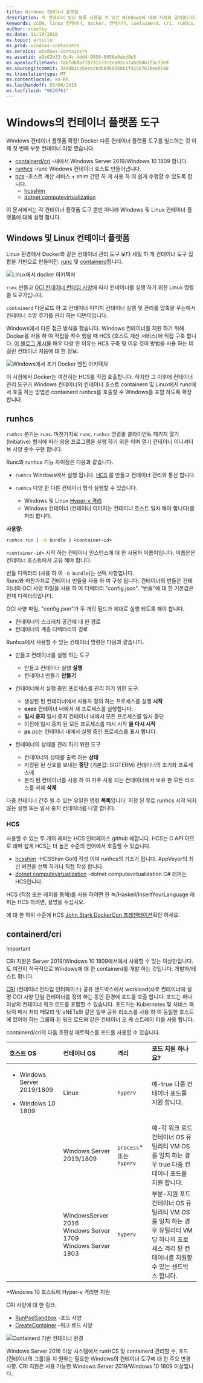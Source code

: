 ```yaml
---
title: Windows 컨테이너 플랫폼
description: 새 컨테이너 빌딩 블록 사용할 수 있는 Windows에 대해 자세히 알아봅니다.
keywords: LCOW, linux 컨테이너, docker, 컨테이너, containerd, cri, runhcs, runc
author: scooley
ms.date: 11/19/2018
ms.topic: article
ms.prod: windows-containers
ms.service: windows-containers
ms.assetid: a0e62b32-0c4c-4dd4-9956-8056e9abd9e5
ms.openlocfilehash: f8bfd60af18731537c2ce02ca7abdb081f3c7369
ms.sourcegitcommit: 34d8b2ca5eebcbdb6958560b1f4250763bee5b48
ms.translationtype: MT
ms.contentlocale: ko-KR
ms.lasthandoff: 05/08/2019
ms.locfileid: "9620761"
---
```

# <a name="container-platform-tools-on-windows"></a>Windows의 컨테이너 플랫폼 도구

Windows 컨테이너 플랫폼 확장! Docker 다른 컨테이너 플랫폼 도구를 빌드하는 것 이제 첫 번째 부분 컨테이너 여정 했습니다.

* [containerd/cri](https://github.com/containerd/cri) -새에서 Windows Server 2019/Windows 10 1809 합니다.
* [runhcs](https://github.com/Microsoft/hcsshim/tree/master/cmd/runhcs) -runc Windows 컨테이너 호스트 만들어냅니다.
* [hcs](https://docs.microsoft.com/virtualization/api/) -호스트 계산 서비스 + shim 간편 하 게 사용 하 여 쉽게 수행할 수 있도록 합니다.
  * [hcsshim](https://github.com/microsoft/hcsshim)
  * [dotnet computevirtualization](https://github.com/microsoft/dotnet-computevirtualization)

이 문서에서는 각 컨테이너 플랫폼 도구 뿐만 아니라 Windows 및 Linux 컨테이너 플랫폼에 대해 설명 합니다.

## <a name="windows-and-linux-container-platform"></a>Windows 및 Linux 컨테이너 플랫폼

Linux 환경에서 Docker와 같은 컨테이너 관리 도구 보다 세밀 하 게 컨테이너 도구 집합을 기반으로 만들어진: [runc](https://github.com/opencontainers/runc) 및 [containerd](https://containerd.io/)합니다.

![Linux에서 docker 아키텍처](media/docker-on-linux.png)

`runc` 만들고 [OCI 컨테이너 런타임 사양](https://github.com/opencontainers/runtime-spec)에 따라 컨테이너를 실행 하기 위한 Linux 명령줄 도구가입니다.

`containerd` 다운로드 하 고 컨테이너 이미지 컨테이너 실행 및 관리를 압축을 푸는에서 컨테이너 수명 주기를 관리 하는 디먼이입니다.

Windows에서 다른 접근 방식을 했습니다.  Windows 컨테이너를 지원 하기 위해 Docker를 사용 하 여 작업을 착수 했을 때 HCS (호스트 계산 서비스)에 직접 구축 합니다.  [이 블로그 게시물](https://techcommunity.microsoft.com/t5/Containers/Introducing-the-Host-Compute-Service-HCS/ba-p/382332) 매우 다양 한 이유는 HCS 구축 및 이유 것이 방법을 사용 하는 데 걸린 컨테이너 처음에 대 한 정보.

![Windows에서 초기 Docker 엔진 아키텍처](media/hcs.png)

이 시점에서 Docker는 여전히는 HCS를 직접 호출합니다. 하지만 그 이후에 컨테이너 관리 도구가 Windows 컨테이너와 컨테이너 호스트 containerd 및 Linux에서 runc에서 호출 하는 방법은 containerd runhcs를 호출할 수 Windows를 포함 하도록 확장 합니다.

## <a name="runhcs"></a>runhcs

`runhcs` 분기는 `runc`.  마찬가지로 `runc`, `runhcs` 명령줄 클라이언트 패키지 열기 (Initiative) 형식에 따라 응용 프로그램을 실행 하기 위한 이며 열기 컨테이너 이니셔티브 사양 준수 구현 합니다.

Runc와 runhcs 기능 차이점은 다음과 같습니다.

* `runhcs` Windows에서 실행 됩니다.  [HCS](containerd.md#hcs) 를 만들고 컨테이너 관리와 통신 합니다.
* `runhcs` 다양 한 다른 컨테이너 형식 실행할 수 있습니다.

  * Windows 및 Linux [Hyper-v 격리](../manage-containers/hyperv-container.md)
  * Windows 컨테이너 (컨테이너 이미지는 컨테이너 호스트 일치 해야 합니다)를 처리 합니다.

**사용량:**

``` cmd
runhcs run [ -b bundle ] <container-id>
```

`<container-id>` 시작 하는 컨테이너 인스턴스에 대 한 사용자 이름이입니다. 이름은은 컨테이너 호스트에서 고유 해야 합니다.

번들 디렉터리 (사용 하 여 `-b bundle`)는 선택 사항입니다.  
Runc와 마찬가지로 컨테이너 번들을 사용 하 여 구성 됩니다. 컨테이너의 번들은 컨테이너의 OCI 사양 파일을 사용 하 여 디렉터리 "config.json".  "번들"에 대 한 기본값은 현재 디렉터리입니다.

OCI 사양 파일, "config.json"가 두 개의 필드가 제대로 실행 되도록 해야 합니다.

* 컨테이너의 스크래치 공간에 대 한 경로
* 컨테이너의 계층 디렉터리의 경로

Runhcs에서 사용할 수 있는 컨테이너 명령은 다음과 같습니다.

* 만들고 컨테이너를 실행 하는 도구
  * 만들고 컨테이너 실행 **실행**
  * 컨테이너 만들기 **만들기**

* 컨테이너에서 실행 중인 프로세스를 관리 하기 위한 도구:
  * 생성된 된 컨테이너에서 사용자 정의 하는 프로세스를 실행 **시작**
  * **exec** 컨테이너 내에서 새 프로세스를 실행합니다.
  * **일시 중지** 일시 중지 컨테이너 내에서 모든 프로세스를 일시 중단
  * 이전에 일시 중지 된 모든 프로세스를 다시 시작 **을 다시 시작**
  * **ps** ps는 컨테이너 내에서 실행 중인 프로세스를 표시 합니다.

* 컨테이너의 상태를 관리 하기 위한 도구
  * 컨테이너의 상태를 출력 하는 **상태**
  * 지정된 된 신호를 보내는 **중단** (기본값: SIGTERM) 컨테이너의 초기화 프로세스에
  * 분리 된 컨테이너를 사용 하 여 자주 사용 되는 컨테이너에서 보유 한 모든 리소스를 삭제 **삭제**

다중 컨테이너 간주 될 수 있는 유일한 명령 **목록**입니다.  지정 된 루트 runhcs 시작 되지 않는 실행 또는 일시 중지 컨테이너를 나열 합니다.

### <a name="hcs"></a>HCS

사용할 수 있는 두 개의 래퍼는 HCS 인터페이스 github 에합니다. HCS는 C API 이므로 래퍼 쉽게 HCS는 더 높은 수준의 언어에서 호출할 수 있습니다.  

* [hcsshim](https://github.com/microsoft/hcsshim) -HCSShim Go에 작성 이며 runhcs의 기초가 됩니다.
AppVeyor의 최신 버전을 선택 하거나 직접 작성 합니다.
* [dotnet computevirtualization](https://github.com/microsoft/dotnet-computevirtualization) -dotnet computevirtualization C# 래퍼는 HCS입니다.

HCS (직접 또는 래퍼를 통해)를 사용 하려면 한 녹/Haskell/InsertYourLanguage 래퍼는 HCS 하려면, 설명을 두십시오.

에 대 한 하위 수준에 HCS [John Stark DockerCon 프레젠테이션](https://www.youtube.com/watch?v=85nCF5S8Qok)확인 하세요.

## <a name="containerdcri"></a>containerd/cri

> [!IMPORTANT]
> CRI 지원은 Server 2019/Windows 10 1809에서에서 사용할 수 있는 이상만입니다.  도 여전히 적극적으로 Windows에 대 한 containerd를 개발 하는 것입니다.
> 개발자/테스트 합니다.

[CRI](https://github.com/kubernetes/kubernetes/blob/master/pkg/kubelet/apis/cri/runtime/v1alpha2/api.proto) (컨테이너 런타임 인터페이스) 공유 샌드박스에서 workload(s)로 컨테이너에 설명 OCI 사양 단일 컨테이너를 정의 하는 동안 환경에 포드를 호출 합니다.  포드는 하나 이상의 컨테이너 워크 로드를 포함할 수 있습니다.  포드가는 Kubernetes 및 서비스 패브릭 메시 처리 메모리 및 vNETs와 같은 일부 공유 리소스를 사용 하 여 동일한 호스트에 있어야 하는 그룹화 된 워크 로드와 같은 컨테이너 오 케 스트레이 터를 사용 합니다.

containerd/cri의 다음 호환성 매트릭스를 포드를 사용할 수 있습니다.

| 호스트 OS | 컨테이너 OS | 격리 | 포드 지원 하나요? |
|:-------------------------------------------------------------------------|:-----------------------------------------------------------------------------|:---------------------|:-----------------------------------------------------------------------------------------------------------------------------------------------------|
| <ul><li>Windows Server 2019/1809</ul></li><ul><li>Windows 10 1809</ul></li> | Linux | `hyperv` | 예-true 다중 컨테이너 포드를 지원 합니다. |
|  | Windows Server 2019/1809 | `process`* 또는 `hyperv` | 예-각 워크 로드 컨테이너 OS 유틸리티 VM OS를 일치 하는 경우 true 다중 컨테이너 포드를 지원 합니다. |
|  | WindowsServer 2016</br>Windows Server 1709</br>Windows Server 1803 | `hyperv` | 부분-지원 포드 컨테이너 OS 유틸리티 VM OS를 일치 하는 경우 유틸리티 VM 당 하나의 프로세스 격리 된 컨테이너를 지원할 수 있는 샌드박스 합니다. |

\*Windows 10 호스트에 Hyper-v 격리만 지원

CRI 사양에 대 한 링크.

* [RunPodSandbox](https://github.com/kubernetes/kubernetes/blob/master/pkg/kubelet/apis/cri/runtime/v1alpha2/api.proto#L24) -포드 사양
* [CreateContainer](https://github.com/kubernetes/kubernetes/blob/master/pkg/kubelet/apis/cri/runtime/v1alpha2/api.proto#L47) -워크 로드 사양

![Containerd 기반 컨테이너 환경](media/containerd-platform.png)

Windows Server 2016 이상 시스템에서 runHCS 및 containerd 관리할 수, 포드 (컨테이너의 그룹)을 지 원하는 필요한 Windows의 컨테이너 도구에 대 한 주요 변경 사항.  CRI 지원은 사용 가능한 Windows Server 2019/Windows 10 1809 이상입니다.
